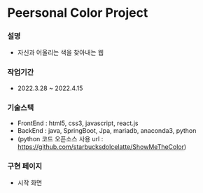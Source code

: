 # Peersonal Color Project

### 설명

- 자신과 어울리는 색을 찾아내는 웹

### 작업기간

- 2022.3.28 ~ 2022.4.15

### 기술스택

- FrontEnd : html5, css3, javascript, react.js
- BackEnd : java, SpringBoot, Jpa, mariadb, anaconda3, python
- (python 코드 오픈소스 사용 url : https://github.com/starbucksdolcelatte/ShowMeTheColor)

### 구현 페이지

- 시작 화면
